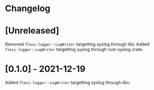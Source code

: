# Changelog

# [Unreleased]

Removed `flexi-logger::LogWriter` targetting syslog through libc
Added `flexi-logger::LogWriter` targetting syslog through rust-syslog crate.

# [0.1.0] - 2021-12-19

Added `flexi-logger::LogWriter` targetting syslog through libc. 
